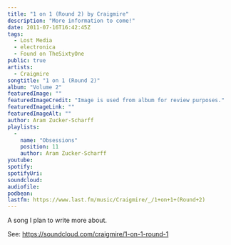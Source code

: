 ```yaml
---
title: "1 on 1 (Round 2) by Craigmire"
description: "More information to come!"
date: 2011-07-16T16:42:45Z
tags:
  - Lost Media
  - electronica
  - Found on TheSixtyOne
public: true
artists:
  - Craigmire
songtitle: "1 on 1 (Round 2)"
album: "Volume 2"
featuredImage: ""
featuredImageCredit: "Image is used from album for review purposes."
featuredImageLink: ""
featuredImageAlt: ""
author: Aram Zucker-Scharff
playlists:
  -
    name: "Obsessions"
    position: 11
    author: Aram Zucker-Scharff
youtube: 
spotify: 
spotifyUri: 
soundcloud:
audiofile:
podbean:
lastfm: https://www.last.fm/music/Craigmire/_/1+on+1+(Round+2)
---
```


A song I plan to write more about.
		
See: https://soundcloud.com/craigmire/1-on-1-round-1
